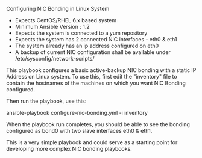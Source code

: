 Configuring NIC Bonding in Linux System

- Expects CentOS/RHEL 6.x based system
- Minimum Ansible Version : 1.2
- Expects the system is connected to a yum repository
- Expects the system has 2 connected NIC interfaces - eth0 & eth1
- The system already has an ip address configured on eth0
- A backup of current NIC configuration shall be available under /etc/sysconfig/network-scripts/

This playbook configures a basic active-backup NIC bonding with a static IP Address on Linux system. To use this, first edit the "inventory" file to contain the hostnames of the machines on which you want NIC Bonding configured.

Then run the playbook, use this:

ansible-playbook configure-nic-bonding.yml -i inventory

When the playbook run completes, you should be able to see the bonding configured as bond0 with two slave interfaces eth0 & eth1.

This is a very simple playbook and could serve as a starting point for developing more complex NIC bonding playbooks.